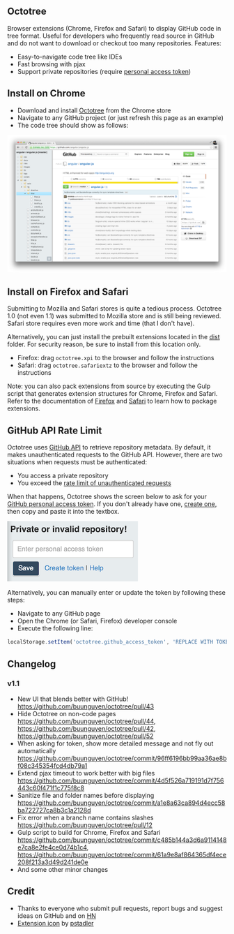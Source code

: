 ## Octotree
Browser extensions (Chrome, Firefox and Safari) to display GitHub code in tree format. Useful for developers who frequently read source in GitHub and do not want to download or checkout too many repositories. Features:

* Easy-to-navigate code tree like IDEs
* Fast browsing with pjax
* Support private repositories (require [personal access token](#github-api-rate-limit))

## Install on Chrome
* Download and install [Octotree](https://chrome.google.com/webstore/detail/octotree/bkhaagjahfmjljalopjnoealnfndnagc) from the Chrome store
* Navigate to any GitHub project (or just refresh this page as an example)
* The code tree should show as follows:

![When extension is active](https://raw.githubusercontent.com/buunguyen/octotree/master/docs/chrome.png)

## Install on Firefox and Safari
Submitting to Mozilla and Safari stores is quite a tedious process. Octotree 1.0 (not even 1.1) was submitted to Mozilla store and is still being reviewed. Safari store requires even more work and time (that I don't have). 

Alternatively, you can just install the prebuilt extensions located in the [dist](https://github.com/buunguyen/octotree/tree/master/dist) folder. For security reason, be sure to install from this location only. 

* Firefox: drag `octotree.xpi` to the browser and follow the instructions
* Safari: drag `octotree.safariextz` to the browser and follow the instructions

Note: you can also pack extensions from source by executing the Gulp script that generates extension structures for Chrome, Firefox and Safari. Refer to the documentation of [Firefox](https://developer.mozilla.org/en-US/Add-ons/SDK/Tutorials/Getting_started) and [Safari](https://developer.apple.com/library/safari/documentation/tools/conceptual/safariextensionguide/UsingExtensionBuilder/UsingExtensionBuilder.html#//apple_ref/doc/uid/TP40009977-CH2-SW1) to learn how to package extensions.

## GitHub API Rate Limit
Octotree uses [GitHub API](https://developer.github.com/v3/) to retrieve repository metadata. By default, it makes unauthenticated requests to the GitHub API. However, there are two situations when requests must be authenticated:

* You access a private repository
* You exceed the [rate limit of unauthenticated requests](https://developer.github.com/v3/#rate-limiting)

When that happens, Octotree shows the screen below to ask for your [GitHub personal access token](https://help.github.com/articles/creating-an-access-token-for-command-line-use). If you don't already have one, [create one](https://github.com/settings/tokens/new), then copy and paste it into the textbox.

![Enter personal access token](https://raw.githubusercontent.com/buunguyen/octotree/master/docs/token.png)

Alternatively, you can manually enter or update the token by following these steps:

* Navigate to any GitHub page
* Open the Chrome (or Safari, Firefox) developer console
* Execute the following line:
```javascript
localStorage.setItem('octotree.github_access_token', 'REPLACE WITH TOKEN')
```

## Changelog
### v1.1
* New UI that blends better with GitHub! https://github.com/buunguyen/octotree/pull/43
* Hide Octotree on non-code pages https://github.com/buunguyen/octotree/pull/44, https://github.com/buunguyen/octotree/pull/42, https://github.com/buunguyen/octotree/pull/52 
* When asking for token, show more detailed message and not fly out automatically https://github.com/buunguyen/octotree/commit/96ff6196bb99aa36ae8bf08c345354fcd4db79a1
* Extend pjax timeout to work better with big files https://github.com/buunguyen/octotree/commit/4d5f526a719191d7f756443c60f471f1c775f8c8
* Sanitize file and folder names before displaying https://github.com/buunguyen/octotree/commit/a1e8a63ca894d4ecc58ba722727ca8b3c1a2128d
* Fix error when a branch name contains slashes https://github.com/buunguyen/octotree/pull/12
* Gulp script to build for Chrome, Firefox and Safari https://github.com/buunguyen/octotree/commit/c485b144a3d6a9114148e7ca8e2fe4ce0d74b1c4, https://github.com/buunguyen/octotree/commit/61a9e8af864365df4ece208f213a3d49d241de0e
* And some other minor changes


## Credit
* Thanks to everyone who submit pull requests, report bugs and suggest ideas on GitHub and on [HN](https://news.ycombinator.com/item?id=7740226)
* [Extension icon](https://github.com/pstadler/octofolders) by [pstadler](https://github.com/pstadler)
